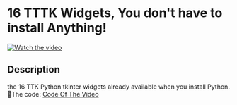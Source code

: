 # 16 TTTK Widgets, You don't have to install Anything!

[![Watch the video](https://img.youtube.com/vi/9bCH5ouQKBM/hqdefault.jpg)](https://youtu.be/9bCH5ouQKBM)

## Description

the 16 TTK Python tkinter widgets already available when you install Python. 
🔗The code:
[Code Of The Video](https://github.com/DigitalCreationsLibrary/YouTube-Library/blob/main/Python%20Tkinter%20Widgets/ttk_oneshot.py)
